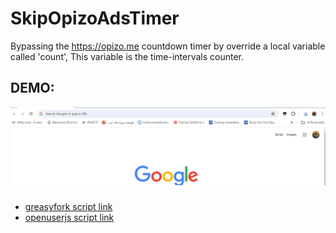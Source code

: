 # SkipOpizoAdsTimer
Bypassing the https://opizo.me countdown timer by override a local variable called 'count', This variable is the time-intervals counter.


## DEMO:
![Demo of a script.](https://github.com/nimaarek/SkipOpizoAdsTimer/blob/main/DEMO.gif?raw=false)

### 
- [greasyfork script link](https://greasyfork.org/en/scripts/496993-opizo-me-skip-the-advertising-countdown-timer)  
- [openuserjs script link](https://openuserjs.org/scripts/nimaarek/opizo.me_-_Skip_the_advertising_countdown_timer.)
